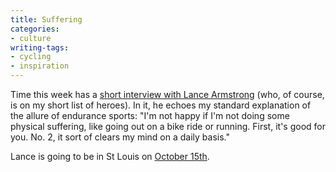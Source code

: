 ```yaml
---
title: Suffering
categories:
- culture
writing-tags:
- cycling
- inspiration
---
```


Time this week has a [short interview with Lance Armstrong][1] (who, of course, is on my short list of heroes).  In it, he echoes my standard explanation of the allure of endurance sports: "I'm not happy if I'm not doing some physical suffering, like going out on a bike ride or running. First, it's good for you. No. 2, it sort of clears my mind on a daily basis."

   [1]: http://www.time.com/time/magazine/article/0,9171,1101030929-488805,00.html

Lance is going to be in St Louis on [October 15th][2].

   [2]: http://record.wustl.edu/news/page/normal/1127.html
